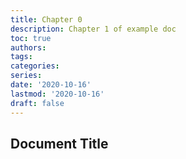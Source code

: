 ```yaml
---
title: Chapter 0
description: Chapter 1 of example doc
toc: true
authors:
tags:
categories:
series:
date: '2020-10-16'
lastmod: '2020-10-16'
draft: false
---
```

## Document Title

